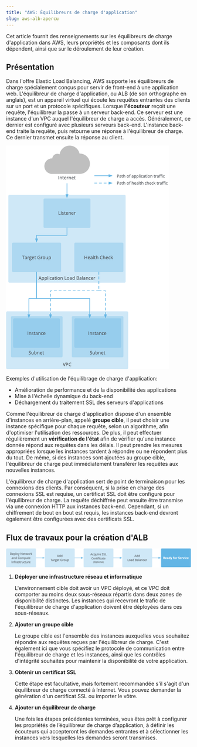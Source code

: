 ```yaml
---
title: "AWS: Équilibreurs de charge d'application"
slug: aws-alb-apercu
---
```



Cet article fournit des renseignements sur les équilibreurs de charge d'application dans AWS, leurs propriétés et les composants dont ils dépendent, ainsi que sur le déroulement de leur création.

## Présentation

Dans l'offre Elastic Load Balancing, AWS supporte les équilibreurs de charge spécialement conçus pour servir de front-end à une application web. L'équilibreur de charge d'application, ou ALB (de son orthographe en anglais), est un appareil virtuel qui écoute les requêtes entrantes des clients sur un port et un protocole spécifiques. Lorsque **l'écouteur** reçoit une requête, l'équilibreur la passe à un serveur back-end. Ce serveur est une instance d'un VPC auquel l'équilibreur de charge a accès. Généralement, ce dernier est configuré avec plusieurs serveurs back-end. L'instance back-end traite la requête, puis retourne une réponse à l'équilibreur de charge. Ce dernier transmet ensuite la réponse au client.

![Diagramme de la fonctionnalité d'équilibrage de charge d'application AWS](/assets/aws-alb-overview.png)

Exemples d'utilisation de l'équilibrage de charge d'application:

- Amélioration de performance et de la disponibilité des applications
- Mise à l'échelle dynamique du back-end
- Déchargement du traitement SSL des serveurs d'applications

Comme l'équilibreur de charge d'application dispose d'un ensemble d'instances en arrière-plan, appelé **groupe cible**, il peut choisir une instance spécifique pour chaque requête, selon un algorithme, afin d'optimiser l'utilisation des ressources. De plus, il peut effectuer régulièrement un **vérification de l'état** afin de vérifier qu'une instance donnée répond aux requêtes dans les délais. Il peut prendre les mesures appropriées lorsque les instances tardent à répondre ou ne répondent plus du tout. De même, si des instances sont ajoutées au groupe cible, l'équilibreur de charge peut immédiatement transférer les requêtes aux nouvelles instances.

L'équilibreur de charge d'application sert de point de terminaison pour les connexions des clients. Par conséquent, si la prise en charge des connexions SSL est requise, un certificat SSL doit être configuré pour l'équilibreur de charge. La requête déchiffrée peut ensuite être transmise via une connexion HTTP aux instances back-end. Cependant, si un chiffrement de bout en bout est requis, les instances back-end devront également être configurées avec des certificats SSL.

## Flux de travaux pour la création d'ALB

![Diagramme montrant les principales étapes nécessaires au déploiement d'un équilibreur de charge d'application](/assets/aws-alb-workflow.png)

1.  **Déployer une infrastructure réseau et informatique**

    L'environnement cible doit avoir un VPC déployé, et ce VPC doit comporter au moins deux sous-réseaux répartis dans deux zones de disponibilité distinctes. Les instances qui recevront le trafic de l'équilibreur de charge d'application doivent être déployées dans ces sous-réseaux.

2.  **Ajouter un groupe cible**

    Le groupe cible est l'ensemble des instances auxquelles vous souhaitez répondre aux requêtes reçues par l'équilibreur de charge. C'est également ici que vous spécifiez le protocole de communication entre l'équilibreur de charge et les instances, ainsi que les contrôles d'intégrité souhaités pour maintenir la disponibilité de votre application.

3.  **Obtenir un certificat SSL**

    Cette étape est facultative, mais fortement recommandée s'il s'agit d'un équilibreur de charge connecté à Internet. Vous pouvez demander la génération d'un certificat SSL ou importer le vôtre.

4.  **Ajouter un équilibreur de charge**

    Une fois les étapes précédentes terminées, vous êtes prêt à configurer les propriétés de l’équilibreur de charge d’application, à définir les écouteurs qui accepteront les demandes entrantes et à sélectionner les instances vers lesquelles les demandes seront transmises.


